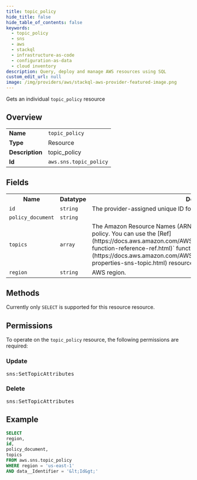 ```yaml
---
title: topic_policy
hide_title: false
hide_table_of_contents: false
keywords:
  - topic_policy
  - sns
  - aws
  - stackql
  - infrastructure-as-code
  - configuration-as-data
  - cloud inventory
description: Query, deploy and manage AWS resources using SQL
custom_edit_url: null
image: /img/providers/aws/stackql-aws-provider-featured-image.png
---
```

Gets an individual <code>topic_policy</code> resource

## Overview
<table><tbody>
<tr><td><b>Name</b></td><td><code>topic_policy</code></td></tr>
<tr><td><b>Type</b></td><td>Resource</td></tr>
<tr><td><b>Description</b></td><td>topic_policy</td></tr>
<tr><td><b>Id</b></td><td><code>aws.sns.topic_policy</code></td></tr>
</tbody></table>

## Fields
<table><tbody>
<tr><th>Name</th><th>Datatype</th><th>Description</th></tr>
<tr><td><code>id</code></td><td><code>string</code></td><td>The provider-assigned unique ID for this managed resource.</td></tr>
<tr><td><code>policy_document</code></td><td><code>string</code></td><td></td></tr>
<tr><td><code>topics</code></td><td><code>array</code></td><td>The Amazon Resource Names (ARN) of the topics to which you want to add the policy. You can use the &#91;Ref&#93;(https:&#x2F;&#x2F;docs.aws.amazon.com&#x2F;AWSCloudFormation&#x2F;latest&#x2F;UserGuide&#x2F;intrinsic-function-reference-ref.html)` function to specify an &#91;AWS::SNS::Topic&#93;(https:&#x2F;&#x2F;docs.aws.amazon.com&#x2F;AWSCloudFormation&#x2F;latest&#x2F;UserGuide&#x2F;aws-properties-sns-topic.html) resource.</td></tr>
<tr><td><code>region</code></td><td><code>string</code></td><td>AWS region.</td></tr>

</tbody></table>

## Methods
Currently only <code>SELECT</code> is supported for this resource resource.

## Permissions

To operate on the <code>topic_policy</code> resource, the following permissions are required:

### Update
<pre>
sns:SetTopicAttributes</pre>

### Delete
<pre>
sns:SetTopicAttributes</pre>


## Example
```sql
SELECT
region,
id,
policy_document,
topics
FROM aws.sns.topic_policy
WHERE region = 'us-east-1'
AND data__Identifier = '&lt;Id&gt;'
```
